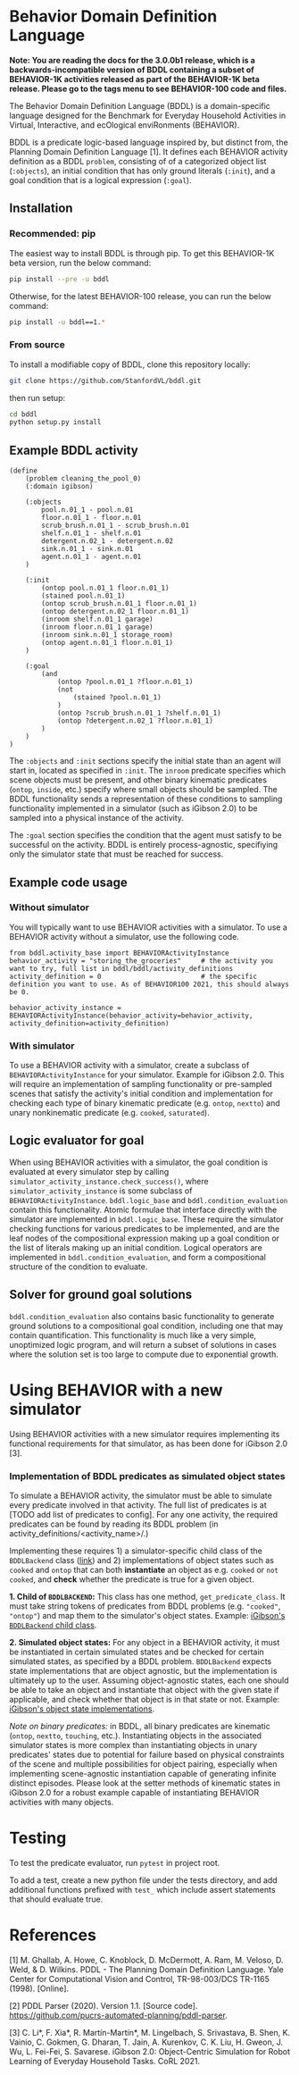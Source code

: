 # Behavior Domain Definition Language 

**Note: You are reading the docs for the 3.0.0b1 release, which is a backwards-incompatible version of BDDL containing a subset of BEHAVIOR-1K activities released as part of the BEHAVIOR-1K beta release. Please go to the tags menu to see BEHAVIOR-100 code and files.**

The Behavior Domain Definition Language (BDDL) is a domain-specific language designed for the Benchmark for Everyday Household Activities in Virtual, Interactive, and ecOlogical enviRonments (BEHAVIOR). 

BDDL is a predicate logic-based language inspired by, but distinct from, the Planning Domain Definition Language [1]. It defines each BEHAVIOR activity definition as a BDDL `problem`, consisting of of a categorized object list (`:objects`), an initial condition that has only ground literals (`:init`), and a goal condition that is a logical expression (`:goal`). 

## Installation

### Recommended: pip
The easiest way to install BDDL is through pip. To get this BEHAVIOR-1K beta version, run the below command:

```bash
pip install --pre -u bddl
```

Otherwise, for the latest BEHAVIOR-100 release, you can run the below command:

```bash
pip install -u bddl==1.*
```

### From source

To install a modifiable copy of BDDL, clone this repository locally:
```bash
git clone https://github.com/StanfordVL/bddl.git
```

then run setup: 
```bash
cd bddl
python setup.py install
```

## Example BDDL activity

```
(define 
    (problem cleaning_the_pool_0)
    (:domain igibson)

    (:objects
     	pool.n.01_1 - pool.n.01
    	floor.n.01_1 - floor.n.01
    	scrub_brush.n.01_1 - scrub_brush.n.01
    	shelf.n.01_1 - shelf.n.01
    	detergent.n.02_1 - detergent.n.02
        sink.n.01_1 - sink.n.01
    	agent.n.01_1 - agent.n.01
    )
    
    (:init 
        (ontop pool.n.01_1 floor.n.01_1) 
        (stained pool.n.01_1) 
        (ontop scrub_brush.n.01_1 floor.n.01_1) 
        (ontop detergent.n.02_1 floor.n.01_1) 
        (inroom shelf.n.01_1 garage) 
        (inroom floor.n.01_1 garage) 
        (inroom sink.n.01_1 storage_room)
        (ontop agent.n.01_1 floor.n.01_1)
    )
    
    (:goal 
        (and 
            (ontop ?pool.n.01_1 ?floor.n.01_1) 
            (not 
                (stained ?pool.n.01_1)
            ) 
            (ontop ?scrub_brush.n.01_1 ?shelf.n.01_1) 
            (ontop ?detergent.n.02_1 ?floor.n.01_1)
        )
    )
)
```

The `:objects` and `:init` sections specify the initial state than an agent will start in, located as specified in `:init`. The `inroom` predicate specifies which scene objects must be present, and other binary kinematic predicates (`ontop`, `inside`, etc.) specify where small objects should be sampled. The BDDL functionality sends a representation of these conditions to sampling functionality implemented in a simulator (such as iGibson 2.0) to be sampled into a physical instance of the activity. 

The `:goal` section specifies the condition that the agent must satisfy to be successful on the activity. BDDL is entirely process-agnostic, specifiying only the simulator state that must be reached for success. 

## Example code usage

### Without simulator 

You will typically want to use BEHAVIOR activities with a simulator. To use a BEHAVIOR activity without a simulator, use the following code. 
```
from bddl.activity_base import BEHAVIORActivityInstance 
behavior_activity = "storing_the_groceries"     # the activity you want to try, full list in bddl/bddl/activity_definitions
activity_definition = 0                         # the specific definition you want to use. As of BEHAVIOR100 2021, this should always be 0.

behavior_activity_instance = BEHAVIORActivityInstance(behavior_activity=behavior_activity, activity_definition=activity_definition)
```

### With simulator 

To use a BEHAVIOR activity with a simulator, create a subclass of `BEHAVIORActivityInstance` for your simulator. Example for iGibson 2.0. This will require an implementation of sampling functionality or pre-sampled scenes that satisfy the activity's initial condition and implementation for checking each type of binary kinematic predicate (e.g. `ontop`, `nextto`) and unary nonkinematic predicate (e.g. `cooked`, `saturated`). 

## Logic evaluator for goal

When using BEHAVIOR activities with a simulator, the goal condition is evaluated at every simulator step by calling `simulator_activity_instance.check_success()`, where `simulator_activity_instance` is some subclass of `BEHAVIORActivityInstance`. `bddl.logic_base` and `bddl.condition_evaluation` contain this functionality. Atomic formulae that interface directly with the simulator are implemented in `bddl.logic_base`. These require the simulator checking functions for various predicates to be implemented, and are the leaf nodes of the compositional expression making up a goal condition or the list of literals making up an initial condition. Logical operators are implemented in `bddl.condition_evaluation`, and form a compositional structure of the condition to evaluate. 

## Solver for ground goal solutions

`bddl.condition_evaluation` also contains basic functionality to generate ground solutions to a compositional goal condition, including one that may contain quantification. This functionality is much like a very simple, unoptimized logic program, and will return a subset of solutions in cases where the solution set is too large to compute due to exponential growth. 

# Using BEHAVIOR with a new simulator 

Using BEHAVIOR activities with a new simulator requires implementing its functional requirements for that simulator, as has been done for iGibson 2.0 [3]. 

### Implementation of BDDL predicates as simulated object states

To simulate a BEHAVIOR activity, the simulator must be able to simulate every predicate involved in that activity. The full list of predicates is at [TODO add list of predicates to config]. For any one activity, the required predicates can be found by reading its BDDL problem (in activity_definitions/<activity_name>/.) 

Implementing these requires 1) a simulator-specific child class of the `BDDLBackend` class ([link](https://github.com/StanfordVL/bddl/blob/654cfefb078dbdf264957a08a30571086a2aa726/bddl/backend_abc.py#L6-L9)) and 2) implementations of object states such as `cooked` and `ontop` that can both **instantiate** an object as e.g. `cooked` or `not cooked`, and **check** whether the predicate is true for a given object. 

**1. Child of `BDDLBACKEND`:** This class has one method, `get_predicate_class`. It must take string tokens of predicates from BDDL problems (e.g. `"cooked"`, `"ontop"`) and map them to the simulator's object states. Example: [iGibson's `BDDLBackend` child class](https://github.com/StanfordVL/iGibson/blob/ig-develop/igibson/task/bddl_backend.py). 

**2. Simulated object states:** For any object in a BEHAVIOR activity, it must be instantiated in certain simulated states and be checked for certain simulated states, as specified by a BDDL problem. `BDDLBackend` expects state implementations that are object agnostic, but the implementation is ultimately up to the user. Assuming object-agnostic states, each one should be able to take an object and instantiate that object with the given state if applicable, and check whether that object is in that state or not. Example: [iGibson's object state implementations](https://github.com/StanfordVL/iGibson/tree/ig-develop/igibson/object_states). 

*Note on binary predicates:* in BDDL, all binary predicates are kinematic (`ontop`, `nextto`, `touching`, etc.). Instantiating objects in the associated simulator states is more complex than instantiating objects in unary predicates' states due to potential for failure based on physical constraints of the scene and multiple possibilities for object pairing, especially when implementing scene-agnostic instantiation capable of generating infinite distinct episodes. Please look at the setter methods of kinematic states in iGibson 2.0 for a robust example capable of instantiating BEHAVIOR activities with many objects. 

# Testing

To test the predicate evaluator, run `pytest` in project root.

To add a test, create a new python file under the tests directory, and add
additional functions prefixed with `test_` which include assert statements that
should evaluate true.

# References 

[1] M. Ghallab, A. Howe, C. Knoblock, D. McDermott, A. Ram, M. Veloso, D. Weld, & D. Wilkins. PDDL - The Planning Domain Definition Language. Yale Center for Computational Vision and Control, TR-98-003/DCS TR-1165 (1998). [Online].

[2] PDDL Parser (2020). Version 1.1. [Source code]. https://github.com/pucrs-automated-planning/pddl-parser. 

[3] C. Li*, F. Xia*, R. Martín-Martín*, M. Lingelbach, S. Srivastava, B. Shen, K. Vainio, C. Gokmen, G. Dharan, T. Jain, A. Kurenkov, C. K. Liu, H. Gweon, J. Wu, L. Fei-Fei, S. Savarese. iGibson 2.0: Object-Centric Simulation for Robot Learning of Everyday Household Tasks. CoRL 2021. 
